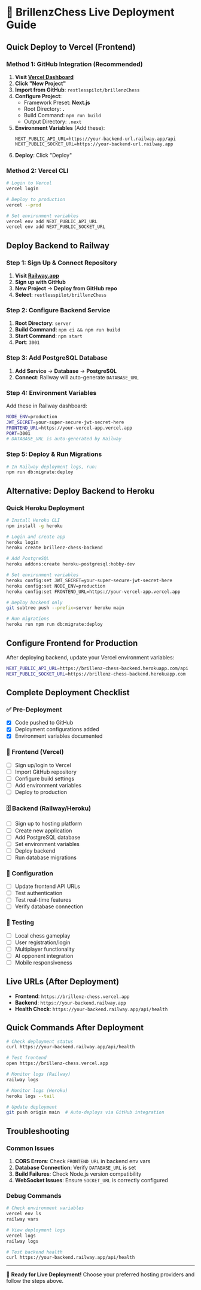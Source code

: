 # 🚀 BrillenzChess Live Deployment Guide

## Quick Deploy to Vercel (Frontend)

### Method 1: GitHub Integration (Recommended)
1. **Visit [Vercel Dashboard](https://vercel.com/dashboard)**
2. **Click "New Project"**
3. **Import from GitHub**: `restlesspilot/brillenzChess`
4. **Configure Project**:
   - Framework Preset: **Next.js**
   - Root Directory: **.**
   - Build Command: `npm run build`
   - Output Directory: `.next`
5. **Environment Variables** (Add these):
   ```
   NEXT_PUBLIC_API_URL=https://your-backend-url.railway.app/api
   NEXT_PUBLIC_SOCKET_URL=https://your-backend-url.railway.app
   ```
6. **Deploy**: Click "Deploy"

### Method 2: Vercel CLI
```bash
# Login to Vercel
vercel login

# Deploy to production
vercel --prod

# Set environment variables
vercel env add NEXT_PUBLIC_API_URL
vercel env add NEXT_PUBLIC_SOCKET_URL
```

## Deploy Backend to Railway

### Step 1: Sign Up & Connect Repository
1. **Visit [Railway.app](https://railway.app)**
2. **Sign up with GitHub**
3. **New Project** → **Deploy from GitHub repo**
4. **Select**: `restlesspilot/brillenzChess`

### Step 2: Configure Backend Service
1. **Root Directory**: `server`
2. **Build Command**: `npm ci && npm run build`
3. **Start Command**: `npm start`
4. **Port**: `3001`

### Step 3: Add PostgreSQL Database
1. **Add Service** → **Database** → **PostgreSQL**
2. **Connect**: Railway will auto-generate `DATABASE_URL`

### Step 4: Environment Variables
Add these in Railway dashboard:
```bash
NODE_ENV=production
JWT_SECRET=your-super-secure-jwt-secret-here
FRONTEND_URL=https://your-vercel-app.vercel.app
PORT=3001
# DATABASE_URL is auto-generated by Railway
```

### Step 5: Deploy & Run Migrations
```bash
# In Railway deployment logs, run:
npm run db:migrate:deploy
```

## Alternative: Deploy Backend to Heroku

### Quick Heroku Deployment
```bash
# Install Heroku CLI
npm install -g heroku

# Login and create app
heroku login
heroku create brillenz-chess-backend

# Add PostgreSQL
heroku addons:create heroku-postgresql:hobby-dev

# Set environment variables
heroku config:set JWT_SECRET=your-super-secure-jwt-secret-here
heroku config:set NODE_ENV=production
heroku config:set FRONTEND_URL=https://your-vercel-app.vercel.app

# Deploy backend only
git subtree push --prefix=server heroku main

# Run migrations
heroku run npm run db:migrate:deploy
```

## Configure Frontend for Production

After deploying backend, update your Vercel environment variables:
```bash
NEXT_PUBLIC_API_URL=https://brillenz-chess-backend.herokuapp.com/api
NEXT_PUBLIC_SOCKET_URL=https://brillenz-chess-backend.herokuapp.com
```

## Complete Deployment Checklist

### ✅ Pre-Deployment
- [x] Code pushed to GitHub
- [x] Deployment configurations added
- [x] Environment variables documented

### 🚀 Frontend (Vercel)
- [ ] Sign up/login to Vercel
- [ ] Import GitHub repository
- [ ] Configure build settings
- [ ] Add environment variables
- [ ] Deploy to production

### 🗄️ Backend (Railway/Heroku)
- [ ] Sign up to hosting platform
- [ ] Create new application
- [ ] Add PostgreSQL database
- [ ] Set environment variables
- [ ] Deploy backend
- [ ] Run database migrations

### 🔧 Configuration
- [ ] Update frontend API URLs
- [ ] Test authentication
- [ ] Test real-time features
- [ ] Verify database connection

### 🧪 Testing
- [ ] Local chess gameplay
- [ ] User registration/login
- [ ] Multiplayer functionality
- [ ] AI opponent integration
- [ ] Mobile responsiveness

## Live URLs (After Deployment)
- **Frontend**: `https://brillenz-chess.vercel.app`
- **Backend**: `https://your-backend.railway.app`
- **Health Check**: `https://your-backend.railway.app/api/health`

## Quick Commands After Deployment

```bash
# Check deployment status
curl https://your-backend.railway.app/api/health

# Test frontend
open https://brillenz-chess.vercel.app

# Monitor logs (Railway)
railway logs

# Monitor logs (Heroku)
heroku logs --tail

# Update deployment
git push origin main  # Auto-deploys via GitHub integration
```

## Troubleshooting

### Common Issues
1. **CORS Errors**: Check `FRONTEND_URL` in backend env vars
2. **Database Connection**: Verify `DATABASE_URL` is set
3. **Build Failures**: Check Node.js version compatibility
4. **WebSocket Issues**: Ensure `SOCKET_URL` is correctly configured

### Debug Commands
```bash
# Check environment variables
vercel env ls
railway vars

# View deployment logs
vercel logs
railway logs

# Test backend health
curl https://your-backend.railway.app/api/health
```

---

🎯 **Ready for Live Deployment!** Choose your preferred hosting providers and follow the steps above.